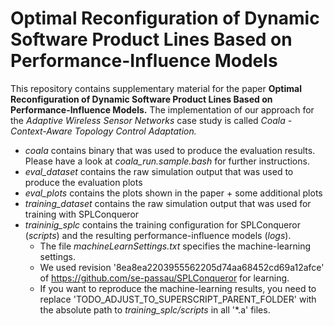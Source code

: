 # Optimal Reconfiguration of Dynamic Software Product Lines Based on Performance-Influence Models

This repository contains supplementary material for the paper **Optimal Reconfiguration of Dynamic Software Product Lines Based on Performance-Influence Models.**
The implementation of our approach for the *Adaptive Wireless Sensor Networks* case study is called *Coala - Context-Aware Topology Control Adaptation.*

* *coala* contains binary that was used to produce the evaluation results. Please have a look at *coala_run.sample.bash* for further instructions.
* *eval_dataset* contains the raw simulation output that was used to produce the evaluation plots
* *eval_plots* contains the plots shown in the paper + some additional plots
* *training_dataset* contains the raw simulation output that was used for training with SPLConqueror
* *traininig_splc* contains the training configuration for SPLConqueror (*scripts*) and the resulting performance-influence models (*logs*). 
  * The file *machineLearnSettings.txt* specifies the machine-learning settings.
  * We used revision '8ea8ea2203955562205d74aa68452cd69a12afce' of https://github.com/se-passau/SPLConqueror for learning.
  * If you want to reproduce the machine-learning results, you need to replace 'TODO_ADJUST_TO_SUPERSCRIPT_PARENT_FOLDER' with the absolute path to *training_splc/scripts* in all '*.a' files.
